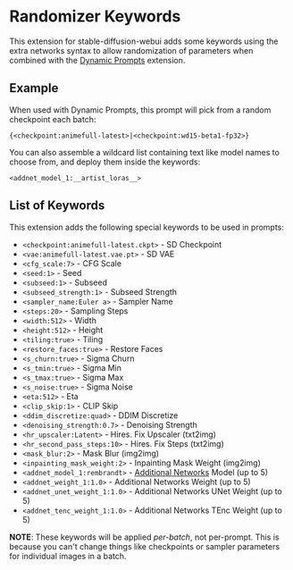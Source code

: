 # Randomizer Keywords
This extension for stable-diffusion-webui adds some keywords using the extra networks syntax to allow randomization of parameters when combined with the [Dynamic Prompts](https://github.com/adieyal/sd-dynamic-prompts/tree/main/sd_dynamic_prompts) extension.

## Example
When used with Dynamic Prompts, this prompt will pick from a random checkpoint each batch:

```
{<checkpoint:animefull-latest>|<checkpoint:wd15-beta1-fp32>}
```

You can also assemble a wildcard list containing text like model names to choose from, and deploy them inside the keywords:

```
<addnet_model_1:__artist_loras__>
```

## List of Keywords
This extension adds the following special keywords to be used in prompts:

- `<checkpoint:animefull-latest.ckpt>` - SD Checkpoint
- `<vae:animefull-latest.vae.pt>` - SD VAE
- `<cfg_scale:7>` - CFG Scale
- `<seed:1>` - Seed
- `<subseed:1>` - Subseed
- `<subseed_strength:1>` - Subseed Strength
- `<sampler_name:Euler a>` - Sampler Name
- `<steps:20>` - Sampling Steps
- `<width:512>` - Width
- `<height:512>` - Height
- `<tiling:true>` - Tiling
- `<restore_faces:true>` - Restore Faces
- `<s_churn:true>` - Sigma Churn
- `<s_tmin:true>` - Sigma Min
- `<s_tmax:true>` - Sigma Max
- `<s_noise:true>` - Sigma Noise
- `<eta:512>` - Eta
- `<clip_skip:1>` - CLIP Skip
- `<ddim_discretize:quad>` - DDIM Discretize
- `<denoising_strength:0.7>` - Denoising Strength
- `<hr_upscaler:Latent>` - Hires. Fix Upscaler (txt2img)
- `<hr_second_pass_steps:10>` - Hires. Fix Steps (txt2img)
- `<mask_blur:2>` - Mask Blur (img2img)
- `<inpainting_mask_weight:2>` - Inpainting Mask Weight (img2img)
- `<addnet_model_1:rembrandt>` - [Additional Networks](https://github.com/kohya-ss/sd-webui-additional-networks) Model (up to 5)
- `<addnet_weight_1:1.0>` - Additional Networks Weight (up to 5)
- `<addnet_unet_weight_1:1.0>` - Additional Networks UNet Weight (up to 5)
- `<addnet_tenc_weight_1:1.0>` - Additional Networks TEnc Weight (up to 5)

**NOTE**: These keywords will be applied *per-batch*, not per-prompt. This is because you can't change things like checkpoints or sampler parameters for individual images in a batch.
